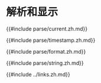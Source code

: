 # 解析和显示

{{#include parse/current.zh.md}}

{{#include parse/timestamp.zh.md}}

{{#include parse/format.zh.md}}

{{#include parse/string.zh.md}}

{{#include ../links.zh.md}}
